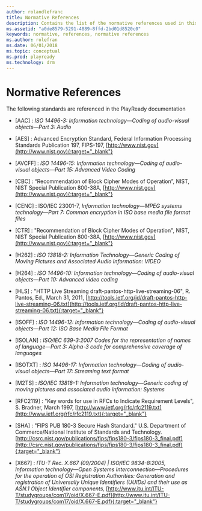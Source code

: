 ```yaml
---
author: rolandlefranc
title: Normative References
description: Contains the list of the normative references used in this documentation, and the documentation for the SDK and PK.
ms.assetid: "a0de8579-5291-4889-8ffd-2bd01d8520c0"
keywords: normative, references, normative references
ms.author: rolefran
ms.date: 06/01/2018
ms.topic: conceptual
ms.prod: playready
ms.technology: drm
---
```



# Normative References

The following standards are referenced in the PlayReady documentation

   *  [AAC]
      : *ISO 14496-3: Information technology*&mdash;*Coding of audio-visual objects*&mdash;*Part 3: Audio*

   *  [AES]
      : Advanced Encryption Standard, Federal Information Processing Standards Publication 197, FIPS-197, [http://www.nist.gov](http://www.nist.gov){:target="_blank"}

   *  [AVCFF]
      : *ISO 14496-15: Information technology*&mdash;*Coding of audio-visual objects*&mdash;*Part 15: Advanced Video Coding*

   *  [CBC]
      : “Recommendation of Block Cipher Modes of Operation”, NIST, NIST Special Publication 800-38A, [http://www.nist.gov](http://www.nist.gov){:target="_blank"}

   *  [CENC]
      : ISO/IEC 23001-7, *Information technology*&mdash;*MPEG systems technology*&mdash;*Part 7: Common encryption in ISO base media file format files*

   *  [CTR]
      : "Recommendation of Block Cipher Modes of Operation", NIST, NIST Special Publication 800-38A, [http://www.nist.gov](http://www.nist.gov){:target="_blank"}

   *  [H262]
      : *ISO 13818-2: Information Technology*&mdash;*Generic Coding of Moving Pictures and Associated Audio Information: VIDEO*

   *  [H264]
      : *ISO 14496-10: Information technology*&mdash;*Coding of audio-visual objects*&mdash;*Part 10: Advanced video coding*

   *  [HLS]
      : "HTTP Live Streaming draft-pantos-http-live-streaming-06", R. Pantos, Ed., March 31, 2011, [http://tools.ietf.org/id/draft-pantos-http-live-streaming-06.txt](http://tools.ietf.org/id/draft-pantos-http-live-streaming-06.txt){:target="_blank"}

   *  [ISOFF]
      : *ISO 14496-12: Information technology*&mdash;*Coding of audio-visual objects*&mdash;*Part 12: ISO Base Media File Format*

   *  [ISOLAN]
      : *ISO/IEC 639-3:2007 Codes for the representation of names of language*&mdash;*Part 3: Alpha-3 code for comprehensive coverage of languages*

   *  [ISOTXT]
      : *ISO 14496-17: Information technology*&mdash;*Coding of audio-visual objects*&mdash;*Part 17: Streaming text format*

   *  [M2TS]
      : *ISO/IEC 13818-1: Information technology*&mdash;*Generic coding of moving pictures and associated audio information: Systems*

   *  [RFC2119]
      : "Key words for use in RFCs to Indicate Requirement Levels", S. Bradner, March 1997, [http://www.ietf.org/rfc/rfc2119.txt](http://www.ietf.org/rfc/rfc2119.txt){:target="_blank"}

   *  [SHA]
      : "FIPS PUB 180-3 Secure Hash Standard." U.S. Department of Commerce/National Institute of Standards and Technology. [http://csrc.nist.gov/publications/fips/fips180-3/fips180-3_final.pdf](http://csrc.nist.gov/publications/fips/fips180-3/fips180-3_final.pdf){:target="_blank"}

   *  [X667]
      : *ITU-T Rec. X.667 (09/2004) | ISO/IEC 9834-8:2005, Information technology*&mdash;*Open Systems Interconnection*&mdash;*Procedures for the operation of OSI Registration Authorities: Generation and registration of Universally Unique Identifiers (UUIDs) and their use as ASN.1 Object Identifier components,* [http://www.itu.int/ITU-T/studygroups/com17/oid/X.667-E.pdf](http://www.itu.int/ITU-T/studygroups/com17/oid/X.667-E.pdf){:target="_blank"}
